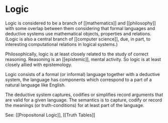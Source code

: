 # Logic
Logic is considered to be a branch of [[mathematics]] and [[philosophy]] with some overlap between them considering that formal languages and deductive systems use mathematical objects, properties and relations. (Logic is also a central branch of [[computer science]], due, in part, to interesting computational relations in logical systems.)

Philosophically, logic is at least closely related to the study of correct reasoning. Reasoning is an [[epistemic]], mental activity. So logic is at least closely allied with epistemology.

Logic consists of a formal (or informal) language together with a deductive system, the language has components which correspond to a part of a natural language like English.

The deductive system captures, codifies or simplifies record arguments that are valid for a given language. The semantics is to capture, codify or record the meanings (or truth-conditions) for at least part of the language.

See: [[Propositonal Logic]], [[Truth Tables]]